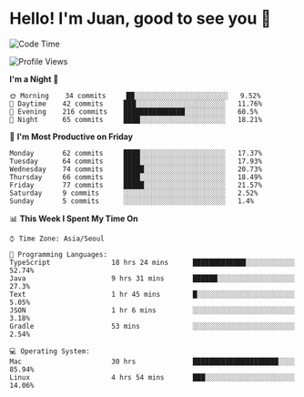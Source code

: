 # Hello! I'm Juan, good to see you 👋

<!--
**Y-k-Y/Y-k-Y** is a ✨ _special_ ✨ repository because its `README.md` (this file) appears on your GitHub profile.

Here are some ideas to get you started:

- 🔭 I’m currently working on ...
- 🌱 I’m currently learning ...
- 👯 I’m looking to collaborate on ...
- 🤔 I’m looking for help with ...
- 💬 Ask me about ...
- 📫 How to reach me: ...
- 😄 Pronouns: ...
- ⚡ Fun fact: ...
-->
<!--
![Profile views](https://gpvc.arturio.dev/Y-k-Y)

[![Omid Nikrah StackOverflow](https://github-readme-stackoverflow.vercel.app/?userID=9517076)](https://stackoverflow.com/users/9517076/i-have-10-fingers)
-->

<!--START_SECTION:waka-->
![Code Time](http://img.shields.io/badge/Code%20Time-266%20hrs%204%20mins-blue)

![Profile Views](http://img.shields.io/badge/Profile%20Views-0-blue)

**I'm a Night 🦉** 

```text
🌞 Morning    34 commits     ██░░░░░░░░░░░░░░░░░░░░░░░   9.52% 
🌆 Daytime    42 commits     ███░░░░░░░░░░░░░░░░░░░░░░   11.76% 
🌃 Evening    216 commits    ███████████████░░░░░░░░░░   60.5% 
🌙 Night      65 commits     ████░░░░░░░░░░░░░░░░░░░░░   18.21%

```
📅 **I'm Most Productive on Friday** 

```text
Monday       62 commits     ████░░░░░░░░░░░░░░░░░░░░░   17.37% 
Tuesday      64 commits     ████░░░░░░░░░░░░░░░░░░░░░   17.93% 
Wednesday    74 commits     █████░░░░░░░░░░░░░░░░░░░░   20.73% 
Thursday     66 commits     ████░░░░░░░░░░░░░░░░░░░░░   18.49% 
Friday       77 commits     █████░░░░░░░░░░░░░░░░░░░░   21.57% 
Saturday     9 commits      ░░░░░░░░░░░░░░░░░░░░░░░░░   2.52% 
Sunday       5 commits      ░░░░░░░░░░░░░░░░░░░░░░░░░   1.4%

```


📊 **This Week I Spent My Time On** 

```text
⌚︎ Time Zone: Asia/Seoul

💬 Programming Languages: 
TypeScript               18 hrs 24 mins      █████████████░░░░░░░░░░░░   52.74% 
Java                     9 hrs 31 mins       ██████░░░░░░░░░░░░░░░░░░░   27.3% 
Text                     1 hr 45 mins        █░░░░░░░░░░░░░░░░░░░░░░░░   5.05% 
JSON                     1 hr 6 mins         ░░░░░░░░░░░░░░░░░░░░░░░░░   3.18% 
Gradle                   53 mins             ░░░░░░░░░░░░░░░░░░░░░░░░░   2.54%

💻 Operating System: 
Mac                      30 hrs              █████████████████████░░░░   85.94% 
Linux                    4 hrs 54 mins       ███░░░░░░░░░░░░░░░░░░░░░░   14.06%

```


<!--END_SECTION:waka-->
